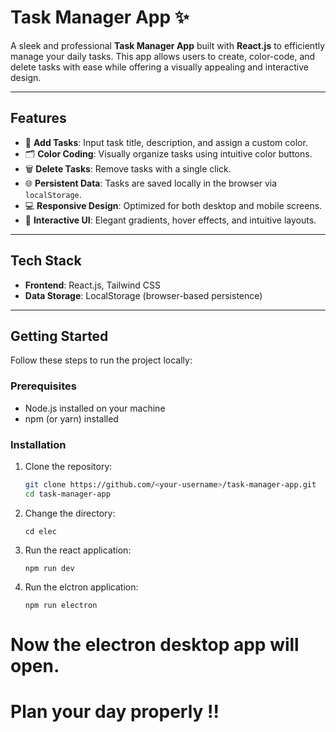 # **Task Manager App** ✨

A sleek and professional **Task Manager App** built with **React.js** to efficiently manage your daily tasks. This app allows users to create, color-code, and delete tasks with ease while offering a visually appealing and interactive design.

---

## **Features**

- 🎨 **Add Tasks**: Input task title, description, and assign a custom color.
- 🗂️ **Color Coding**: Visually organize tasks using intuitive color buttons.
- 🗑️ **Delete Tasks**: Remove tasks with a single click.
- 🌐 **Persistent Data**: Tasks are saved locally in the browser via `localStorage`.
- 💻 **Responsive Design**: Optimized for both desktop and mobile screens.
- 🌟 **Interactive UI**: Elegant gradients, hover effects, and intuitive layouts.

---

## **Tech Stack**

- **Frontend**: React.js, Tailwind CSS
- **Data Storage**: LocalStorage (browser-based persistence)

---

## **Getting Started**

Follow these steps to run the project locally:

### **Prerequisites**

- Node.js installed on your machine
- npm (or yarn) installed

### **Installation**

1. Clone the repository:
   ```bash
   git clone https://github.com/<your-username>/task-manager-app.git
   cd task-manager-app
   ```

2. Change the directory:
   ```
   cd elec
   ```

3. Run the react application:
   ```
   npm run dev
   ```

4. Run the elctron application:
   ```
   npm run electron
   ```

# Now the electron desktop app will open.
# Plan your day properly !!

